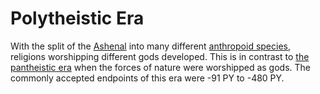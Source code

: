 # Polytheistic Era

With the split of the [Ashenal](../../inhabitants/anthropoids/ashenal.md) into many different [anthropoid species](../../inhabitants/anthropoids/introduction.md), religions worshipping different gods developed. This is in contrast to [the pantheistic era](pantheistic.md) when the forces of nature were worshipped as gods. The commonly accepted endpoints of this era were -91 PY to -480 PY.